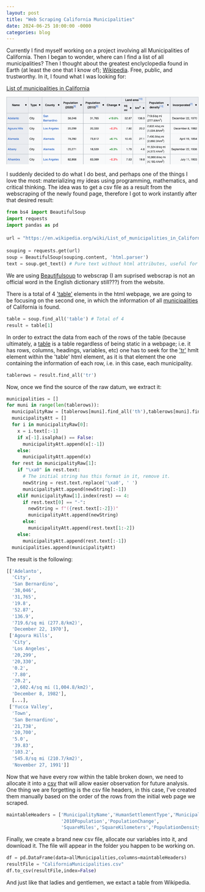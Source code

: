 ```yaml
---
layout: post
title: "Web Scraping California Municipalities"
date: 2024-06-25 10:00:00 -0000
categories: blog
---
```


Currently I find myself working on a project involving all Municipalities of California. 
Then I began to wonder, where can I find a list of all municipalities? Then I thought about the greatest
enclyclopedia found in Earth (at least the one that I know of); [Wikipedia](https://www.wikipedia.org/). Free, public, and trustworthy.
In it, I found what I was looking for:

[List of municipalities in California](https://en.wikipedia.org/wiki/List_of_municipalities_in_California) 

![WikiPageExample](/assets/images/WebScrapingCaliforniaMunicipalities1.png)

I suddenly decided to do what I do best, and perhaps one of the things I love the most: materializing my ideas using
programming, mathematics, and critical thinking. 
The idea was to get a csv file as a result from the webscraping of the newly found page, therefore I got to work instantly
after that desired result:

```python
from bs4 import BeautifulSoup
import requests
import pandas as pd

url = "https://en.wikipedia.org/wiki/List_of_municipalities_in_California"

souping = requests.get(url)
soup = BeautifulSoup(souping.content, 'html.parser')
text = soup.get_text() # Pure text without html attributes, useful for strings
```
We are using [Beautifulsoup](https://beautiful-soup-4.readthedocs.io/en/latest/) to webscrap (I am suprised webscrap is not an official word
in the English dictionary still???) from the website. 

There is a total of 4 ['table'](https://developer.mozilla.org/en-US/docs/Web/HTML/Element/table) elements in the html webpage, we are going to be focusing on the second one, in which
the information of all [municipalities](https://en.wikipedia.org/wiki/Municipality) of California is found.

```python
table = soup.find_all('table') # Total of 4
result = table[1]
```
In order to extract the data from each of the rows of the table (because ultimately, a [table](https://en.wikipedia.org/wiki/Table_(information)) is a table regardless of being
static in a webpage; i.e. it has rows, columns, headings, variables, etc) one has to seek for the ['tr'](https://www.w3schools.com/tags/tag_tr.asp) hmlt element within the 'table'
html element, as it is that element the one containing the information of each row, i.e. in this case, each municipality.

```python
tablerows = result.find_all('tr')
```
Now, once we find the source of the raw datum, we extract it:

```python
municipalities = []
for muni in range(len(tablerows)):
  municipalityRaw = [tablerows[muni].find_all('th'),tablerows[muni].find_all('td')]
  municipalityAtt = []
  for i in municipalityRaw[0]:
    x = i.text[:-1]
    if x[-1].isalpha() == False:
      municipalityAtt.append(x[:-1])
    else:
      municipalityAtt.append(x)
  for rest in municipalityRaw[1]:
    if "\xa0" in rest.text:
      # The initial string has this format in it, remove it. 
      newString = rest.text.replace('\xa0', ' ')
      municipalityAtt.append(newString[:-1])
    elif municipalityRaw[1].index(rest) == 4: 
      if rest.text[0] == "-":
        newString = f"({rest.text[:-2]})"
        municipalityAtt.append(newString)
      else:
        municipalityAtt.append(rest.text[1:-2])
    else:
      municipalityAtt.append(rest.text[:-1])
  municipalities.append(municipalityAtt)
```
The result is the following:
```python
[['Adelanto',
  'City',
  'San Bernardino',
  '38,046',
  '31,765',
  '19.8',
  '52.87',
  '136.9',
  '719.6/sq mi (277.8/km2)',
  'December 22, 1970'],
 ['Agoura Hills',
  'City',
  'Los Angeles',
  '20,299',
  '20,330',
  '0.2',
  '7.80',
  '20.2',
  '2,602.4/sq mi (1,004.8/km2)',
  'December 8, 1982'],
  [...],
 ['Yucca Valley',
  'Town',
  'San Bernardino',
  '21,738',
  '20,700',
  '5.0',
  '39.83',
  '103.2',
  '545.8/sq mi (210.7/km2)',
  'November 27, 1991']]
```
Now that we have every row within the table broken down, we need to allocate it into a [csv](https://flatfile.com/blog/what-is-a-csv-file-guide-to-uses-and-benefits/#:~:text=csv%20file%20extension%20stands%20for,as%20data%20separated%20by%20commas.)
that will allow easier observation for future analysis. 
One thing we are forgetting is the csv file headers, in this case, I've created them manually based on the order of the rows from the initial web page we scraped. 
```python
maintableHeaders = ['MunicipalityName','HumanSettlementType','MunicipalityCounty','2020Population',
                    '2010Population','PopulationChange',
                    'SquareMiles','SquareKilometers','PopulationDensity','DateIncorporated']
```
Finally, we create a brand new csv file, allocate our variables into it, and download it. 
The file will appear in the folder you happen to be working on. 
```python
df = pd.DataFrame(data=allMunicipalities,columns=maintableHeaders)
resultFile = "CaliforniaMunicipalities.csv"
df.to_csv(resultFile,index=False)
```
And just like that ladies and gentlemen, we extact a table from Wikipedia. 







